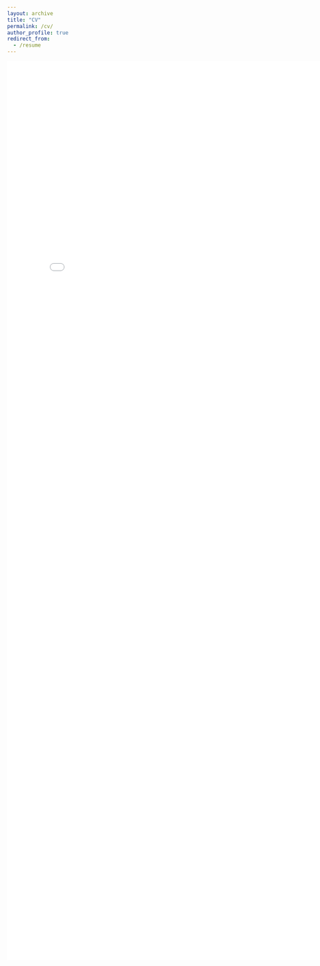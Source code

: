 ```yaml
---
layout: archive
title: "CV"
permalink: /cv/
author_profile: true
redirect_from:
  - /resume
---
```


<embed src="../files/pranav_resume_may2023_hft.pdf" width="800px" height="2100px" />

<!-- {% include base_path %}
{% for post in site.pages %}
  {% include archive-single.html %}
{% endfor %} -->